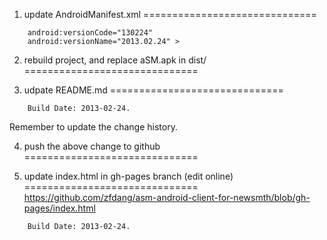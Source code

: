 1. update AndroidManifest.xml
==============================
```
    android:versionCode="130224"
    android:versionName="2013.02.24" >

```

2. rebuild project, and replace aSM.apk in dist/
==============================

3. udpate README.md
==============================
```
    Build Date: 2013-02-24.
```
Remember to update the change history.

4. push the above change to github
==============================

5. update index.html in gh-pages branch (edit online)
==============================
https://github.com/zfdang/asm-android-client-for-newsmth/blob/gh-pages/index.html
```
    Build Date: 2013-02-24.
```
